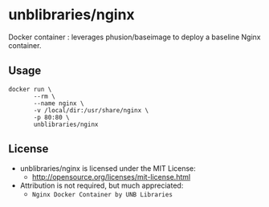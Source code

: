 # unblibraries/nginx
Docker container : leverages phusion/baseimage to deploy a baseline Nginx container.

## Usage
```
docker run \
       --rm \
       --name nginx \
       -v /local/dir:/usr/share/nginx \
       -p 80:80 \
       unblibraries/nginx
```

## License
- unblibraries/nginx is licensed under the MIT License:
  - http://opensource.org/licenses/mit-license.html
- Attribution is not required, but much appreciated:
  - `Nginx Docker Container by UNB Libraries`
